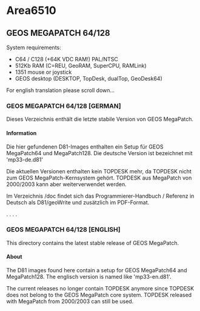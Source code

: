 # Area6510

## GEOS MEGAPATCH 64/128

System requirements:
* C64 / C128 (+64K VDC RAM!) PAL/NTSC
* 512Kb RAM (C=REU, GeoRAM, SuperCPU, RAMLink)
* 1351 mouse or joystick
* GEOS desktop (DESKTOP, TopDesk, dualTop, GeoDesk64)

For english translation please scroll down...


### GEOS MEGAPATCH 64/128 [GERMAN]
Dieses Verzeichnis enthält die letzte stabile Version von GEOS MegaPatch.

#### Information
Die hier gefundenen D81-Images enthalten ein Setup für GEOS MegaPatch64 und MegaPatch128.
Die deutsche Version ist bezeichnet mit 'mp33-de.d81'

Die aktuellen Versionen enthalten kein TOPDESK mehr, da TOPDESK nicht zum GEOS MegaPatch-Kernsystem gehört.
TOPDESK aus MegaPatch von 2000/2003 kann aber weiterverwendet werden.

Im Verzeichnis /doc findet sich das Programmierer-Handbuch / Referenz in Deutsch als D81/geoWrite und zusätzlich im PDF-Format.


.
.
.
.


### GEOS MEGAPATCH 64/128 [ENGLISH]
This directory contains the latest stable release of GEOS MegaPatch.

#### About
The D81 images found here contain a setup for GEOS MegaPatch64 and MegaPatch128.
The englisch version is named like 'mp33-en.d81'.

The current releases no longer contain TOPDESK anymore since TOPDESK does not belong to the GEOS MegaPatch core system.
TOPDESK released with MegaPatch from 2000/2003 can still be used.
